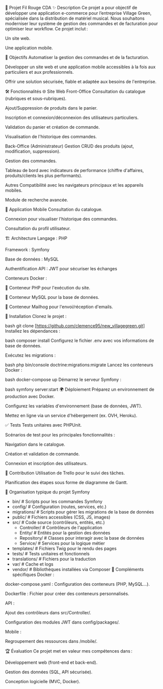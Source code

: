 🎵 Projet Fil Rouge CDA
✨ Description
Ce projet a pour objectif de développer une application e-commerce pour l’entreprise Village Green, spécialisée dans la distribution de matériel musical. Nous souhaitons moderniser leur système de gestion des commandes et de facturation pour optimiser leur workflow. Ce projet inclut :

Un site web.

Une application mobile.

🎯 Objectifs
Automatiser la gestion des commandes et de la facturation.

Développer un site web et une application mobile accessibles à la fois aux particuliers et aux professionnels.

Offrir une solution sécurisée, fiable et adaptée aux besoins de l'entreprise.

🛠 Fonctionnalités
🌐 Site Web
Front-Office
Consultation du catalogue (rubriques et sous-rubriques).

Ajout/Suppression de produits dans le panier.

Inscription et connexion/déconnexion des utilisateurs particuliers.

Validation du panier et création de commande.

Visualisation de l'historique des commandes.

Back-Office (Administrateur)
Gestion CRUD des produits (ajout, modification, suppression).

Gestion des commandes.

Tableau de bord avec indicateurs de performance (chiffre d'affaires, produits/clients les plus performants).

Autres
Compatibilité avec les navigateurs principaux et les appareils mobiles.

Module de recherche avancée.

📱 Application Mobile
Consultation du catalogue.

Connexion pour visualiser l'historique des commandes.

Consultation du profil utilisateur.

🏗 Architecture
Langage : PHP

Framework : Symfony

Base de données : MySQL

Authentification API : JWT pour sécuriser les échanges

Conteneurs Docker :

🐳 Conteneur PHP pour l'exécution du site.

🐳 Conteneur MySQL pour la base de données.

🐳 Conteneur Mailhog pour l'envoi/réception d'emails.

🚀 Installation
Clonez le projet :

bash
git clone [https://github.com/clemence95/new_villagegreen.git]
Installez les dépendances :

bash
composer install
Configurez le fichier .env avec vos informations de base de données.

Exécutez les migrations :

bash
php bin/console doctrine:migrations:migrate
Lancez les conteneurs Docker :

bash
docker-compose up
Démarrez le serveur Symfony :

bash
symfony server:start
🌍 Déploiement
Préparez un environnement de production avec Docker.

Configurez les variables d'environnement (base de données, JWT).

Mettez en ligne via un service d'hébergement (ex. OVH, Heroku).

✅ Tests
Tests unitaires avec PHPUnit.

Scénarios de test pour les principales fonctionnalités :

Navigation dans le catalogue.

Création et validation de commande.

Connexion et inscription des utilisateurs.

🤝 Contribution
Utilisation de Trello pour le suivi des tâches.

Planification des étapes sous forme de diagramme de Gantt.

📂 Organisation typique du projet Symfony
- bin/                  # Scripts pour les commandes Symfony
- config/               # Configuration (routes, services, etc.)
- migrations/           # Scripts pour gérer les migrations de la base de données
- public/               # Fichiers accessibles (CSS, JS, images)
- src/                  # Code source (contrôleurs, entités, etc.)
  - Controller/         # Contrôleurs de l'application
  - Entity/             # Entités pour la gestion des données
  - Repository/         # Classes pour interagir avec la base de données
  - Service/            # Services pour la logique métier
- templates/            # Fichiers Twig pour le rendu des pages
- tests/                # Tests unitaires et fonctionnels
- translations/         # Fichiers pour la traduction
- var/                  # Cache et logs
- vendor/               # Bibliothèques installées via Composer
🐳 Compléments spécifiques
Docker :

docker-compose.yaml : Configuration des conteneurs (PHP, MySQL...).

Dockerfile : Fichier pour créer des conteneurs personnalisés.

API :

Ajout des contrôleurs dans src/Controller/.

Configuration des modules JWT dans config/packages/.

Mobile :

Regroupement des ressources dans /mobile/.

🏆 Évaluation
Ce projet met en valeur mes compétences dans :

Développement web (front-end et back-end).

Gestion des données (SQL, API sécurisée).

Conception logicielle (MVC, Docker).
